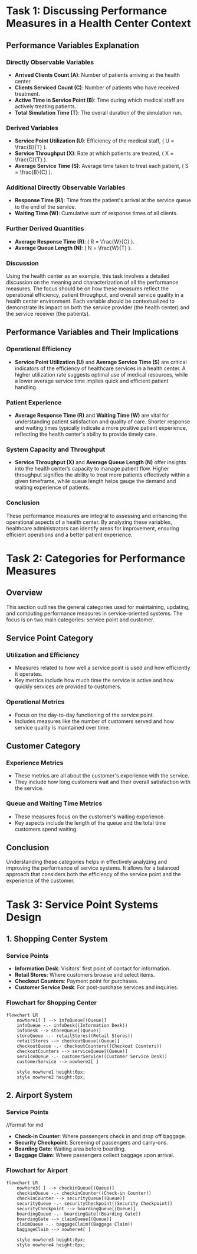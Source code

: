 # Task 1: Discussing Performance Measures in a Health Center Context

## Performance Variables Explanation

### Directly Observable Variables

- **Arrived Clients Count (A)**: Number of patients arriving at the health center.
- **Clients Serviced Count (C)**: Number of patients who have received treatment.
- **Active Time in Service Point (B)**: Time during which medical staff are actively treating patients.
- **Total Simulation Time (T)**: The overall duration of the simulation run.

### Derived Variables

- **Service Point Utilization (U)**: Efficiency of the medical staff, \( U = \frac{B}{T} \).
- **Service Throughput (X)**: Rate at which patients are treated, \( X = \frac{C}{T} \).
- **Average Service Time (S)**: Average time taken to treat each patient, \( S = \frac{B}{C} \).

### Additional Directly Observable Variables

- **Response Time (R𝑖)**: Time from the patient's arrival at the service queue to the end of the service.
- **Waiting Time (W)**: Cumulative sum of response times of all clients.

### Further Derived Quantities

- **Average Response Time (R)**: \( R = \frac{W}{C} \).
- **Average Queue Length (N)**: \( N = \frac{W}{T} \).

### Discussion

Using the health center as an example, this task involves a detailed discussion on the meaning and characterization of all the performance measures. The focus should be on how these measures reflect the operational efficiency, patient throughput, and overall service quality in a health center environment. Each variable should be contextualized to demonstrate its impact on both the service provider (the health center) and the service receiver (the patients).

## Performance Variables and Their Implications

### Operational Efficiency

- **Service Point Utilization (U)** and **Average Service Time (S)** are critical indicators of the efficiency of healthcare services in a health center. A higher utilization rate suggests optimal use of medical resources, while a lower average service time implies quick and efficient patient handling.

### Patient Experience

- **Average Response Time (R)** and **Waiting Time (W)** are vital for understanding patient satisfaction and quality of care. Shorter response and waiting times typically indicate a more positive patient experience, reflecting the health center's ability to provide timely care.

### System Capacity and Throughput

- **Service Throughput (X)** and **Average Queue Length (N)** offer insights into the health center’s capacity to manage patient flow. Higher throughput signifies the ability to treat more patients effectively within a given timeframe, while queue length helps gauge the demand and waiting experience of patients.

### Conclusion

These performance measures are integral to assessing and enhancing the operational aspects of a health center. By analyzing these variables, healthcare administrators can identify areas for improvement, ensuring efficient operations and a better patient experience.

# Task 2: Categories for Performance Measures

## Overview

This section outlines the general categories used for maintaining, updating, and computing performance measures in service-oriented systems. The focus is on two main categories: service point and customer.

## Service Point Category

### Utilization and Efficiency

- Measures related to how well a service point is used and how efficiently it operates.
- Key metrics include how much time the service is active and how quickly services are provided to customers.

### Operational Metrics

- Focus on the day-to-day functioning of the service point.
- Includes measures like the number of customers served and how service quality is maintained over time.

## Customer Category

### Experience Metrics

- These metrics are all about the customer's experience with the service.
- They include how long customers wait and their overall satisfaction with the service.

### Queue and Waiting Time Metrics

- These measures focus on the customer's waiting experience.
- Key aspects include the length of the queue and the total time customers spend waiting.

## Conclusion

Understanding these categories helps in effectively analyzing and improving the performance of service systems. It allows for a balanced approach that considers both the efficiency of the service point and the experience of the customer.

# Task 3: Service Point Systems Design

## 1. Shopping Center System

### Service Points

- **Information Desk**: Visitors' first point of contact for information.
- **Retail Stores**: Where customers browse and select items.
- **Checkout Counters**: Payment point for purchases.
- **Customer Service Desk**: For post-purchase services and inquiries.

### Flowchart for Shopping Center

```mermaid
flowchart LR
    nowhere1[ ] --> infoQueue[(Queue)]
    infoQueue -.- infoDesk((Information Desk))
    infoDesk --> storeQueue[(Queue)]
    storeQueue -.- retailStores((Retail Stores))
    retailStores --> checkoutQueue[(Queue)]
    checkoutQueue -.- checkoutCounters((Checkout Counters))
    checkoutCounters --> serviceQueue[(Queue)]
    serviceQueue -.- customerService((Customer Service Desk))
    customerService --> nowhere2[ ]

    style nowhere1 height:0px;
    style nowhere2 height:0px;
```

## 2. Airport System

### Service Points

//format for md

- **Check-in Counter**: Where passengers check in and drop off baggage.
- **Security Checkpoint**: Screening of passengers and carry-ons.
- **Boarding Gate**: Waiting area before boarding.
- **Baggage Claim**: Where passengers collect baggage upon arrival.

### Flowchart for Airport

```mermaid
flowchart LR
    nowhere3[ ] --> checkinQueue[(Queue)]
    checkinQueue -.- checkinCounter((Check-in Counter))
    checkinCounter --> securityQueue[(Queue)]
    securityQueue -.- securityCheckpoint((Security Checkpoint))
    securityCheckpoint --> boardingQueue[(Queue)]
    boardingQueue -.- boardingGate((Boarding Gate))
    boardingGate --> claimQueue[(Queue)]
    claimQueue -.- baggageClaim((Baggage Claim))
    baggageClaim --> nowhere4[ ]

    style nowhere3 height:0px;
    style nowhere4 height:0px;
```
